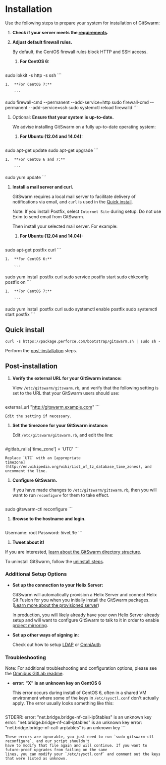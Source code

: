 # Installation

Use the following steps to prepare your system for installation of
GitSwarm:

1.  **Check if your server meets the [requirements](requirements.md).**

1.  **Adjust default firewall rules.**

    By default, the CentOS firewall rules block HTTP and SSH access.

    1.  **For CentOS 6:**

        ```
sudo lokkit -s http -s ssh
        ```

    1.  **For CentOS 7:**

        ```
sudo firewall-cmd --permanent --add-service=http
sudo firewall-cmd --permanent --add-service=ssh
sudo systemctl reload firewalld
        ```

1.  Optional: **Ensure that your system is up-to-date.**

    We advise installing GitSwarm on a fully up-to-date operating system:

    1.  **For Ubuntu (12.04 and 14.04):**

        ```
sudo apt-get update
sudo apt-get upgrade
        ```

    1.  **For CentOS 6 and 7:**

        ```
sudo yum update
        ```

1.  **Install a mail server and curl.**

    GitSwarm requires a local mail server to facilitate delivery of
    notifications via email, and `curl` is used in the [Quick
    install](#quick-install).

    Note: If you install Postfix, select `Internet Site` during setup. Do
    not use Exim to send email from GitSwarm.

    Then install your selected mail server. For example:

    1.  **For Ubuntu (12.04 and 14.04):**

        ```
sudo apt-get postfix curl
        ```

    1.  **For CentOS 6:**

        ```
sudo yum install postfix curl
sudo service postfix start
sudo chkconfig postfix on
        ```

    1.  **For CentOS 7:**

        ```
sudo yum install postfix curl
sudo systemctl enable postfix
sudo systemctl start postfix
        ```

## Quick install

```
curl -s https://package.perforce.com/bootstrap/gitswarm.sh | sudo sh -
```

Perform the [post-installation](#post-installation) steps.

## Post-installation

1.  **Verify the external URL for your GitSwarm instance:**

    View `/etc/gitswarm/gitswarm.rb`, and verify that the following
    setting is set to the URL that your GitSwarm users should use:

    ```
external_url "http://gitswarm.example.com"
    ```

    Edit the setting if necessary.

1.  **Set the timezone for your GitSwarm instance:**

    Edit `/etc/gitswarm/gitswarm.rb`, and edit the line:

    ```
#gitlab_rails['time_zone'] = 'UTC'
    ```

    Replace `UTC` with an [appropriate
    timezone](http://en.wikipedia.org/wiki/List_of_tz_database_time_zones), and uncomment the line.

1.  **Configure GitSwarm.**

    If you have made changes to `/etc/gitswarm/gitswarm.rb`, then you will
    want to run `reconfigure` for them to take effect.

    ```
sudo gitswarm-ctl reconfigure
    ```

1.  **Browse to the hostname and login.**

    ```
Username: root
Password: 5iveL!fe
    ```

1.  **Tweet about it!**

If you are interested, [learn about the GitSwarm directory
structure](structure.md).

To uninstall GitSwarm, follow the [uninstall steps](uninstall.md).

###  Additional Setup Options

*   **Set up the connection to your Helix Server:**

    GitSwarm will automatically provision a Helix Server and connect Helix Git Fusion for you when you initially
    install the GitSwarm packages. ([Learn more about the provisioned server](auto_provision.md))

    In production, you will likely already have your own Helix Server already setup and will want to configure
    GitSwarm to talk to it in order to enable [project mirroring](../workflow/importing/import_from_gitfusion.md).

*   **Set up other ways of signing in:**

    Check out how to setup [LDAP](../integration/ldap.md) or [OmniAuth](../integration/omniauth.md)

### Troubleshooting

Note: For additional troubleshooting and configuration options, please see the
[Omnibus GitLab readme](https://gitlab.com/gitlab-org/omnibus-gitlab/blob/master/README.md).

*   **error: "X" is an unknown key on CentOS 6**

    This error occurs during install of CentOS 6, often in a shared VM environment where some of the keys in
    `/etc/sysctl.conf` don't actually apply. The error usually looks something like this:
    ```
STDERR: error: "net.bridge.bridge-nf-call-ip6tables" is an unknown key
error: "net.bridge.bridge-nf-call-iptables" is an unknown key
error: "net.bridge.bridge-nf-call-arptables" is an unknown key
    ```

    These errors are ignorable, you just need to run `sudo gitswarm-ctl reconfigure`, and our script shouldn't
    have to modify that file again and will continue. If you want to future-proof upgrades from failing on the same
    lines, you can modify your `/etc/sysctl.conf` and comment out the keys that were listed as unknown.
